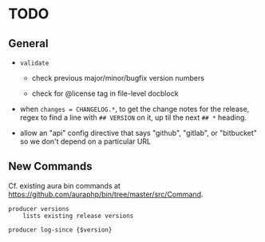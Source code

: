# TODO

## General

- `validate`

    - check previous major/minor/bugfix version numbers

    - check for @license tag in file-level docblock

- when `changes = CHANGELOG.*`, to get the change notes for the release, regex
  to find a line with `## VERSION` on it, up til the next `## *` heading.

- allow an "api" config directive that says "github", "gitlab", or "bitbucket"
  so we don't depend on a particular URL

## New Commands

Cf. existing aura bin commands at <https://github.com/auraphp/bin/tree/master/src/Command>.

```
producer versions
    lists existing release versions

producer log-since {$version}
```
